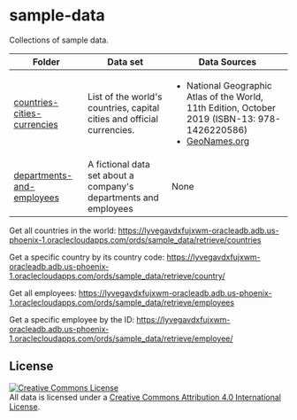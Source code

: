 # sample-data
Collections of sample data.

| Folder            | Data set        | Data Sources              |
| ----------------- | --------------- | ------------------------- |
| [countries-cities-currencies](./countries-cities-currencies) | List of the world's countries, capital cities and official currencies. | <ul><li>National Geographic Atlas of the World, 11th Edition, October 2019 (ISBN-13: 978-1426220586)</li><li>[GeoNames.org](https://www.geonames.org/)</li></ul> |
| [departments-and-employees](./departments-and-employees) | A fictional data set about a company's departments and employees | None |

Get all countries in the world: https://lyvegavdxfujxwm-oracleadb.adb.us-phoenix-1.oraclecloudapps.com/ords/sample_data/retrieve/countries

Get a specific country by its country code: https://lyvegavdxfujxwm-oracleadb.adb.us-phoenix-1.oraclecloudapps.com/ords/sample_data/retrieve/country/<country code>

Get all employees: https://lyvegavdxfujxwm-oracleadb.adb.us-phoenix-1.oraclecloudapps.com/ords/sample_data/retrieve/employees

Get a specific employee by the ID: https://lyvegavdxfujxwm-oracleadb.adb.us-phoenix-1.oraclecloudapps.com/ords/sample_data/retrieve/employee/<employee id>

## License
<a rel="license" href="http://creativecommons.org/licenses/by/4.0/"><img alt="Creative Commons License" style="border-width:0" src="https://i.creativecommons.org/l/by/4.0/88x31.png" /></a><br />All data is licensed under a <a rel="license" href="http://creativecommons.org/licenses/by/4.0/">Creative Commons Attribution 4.0 International License</a>.
